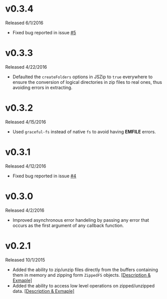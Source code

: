# v0.3.4
Released 6/1/2016
* Fixed bug reported in issue [#5](https://github.com/Mostafa-Samir/zip-local/issues/5)

# v0.3.3
Released 4/22/2016
* Defaulted the `createFolders` options in JSZip to `true` everywhere to ensure the conversion of logical directories in zip files to real ones, thus avoiding errors in extracting.

# v0.3.2
Released 4/15/2016
* Used `graceful-fs` instead of native `fs` to avoid having **EMFILE** errors.

# v0.3.1
Released 4/12/2016
* Fixed bug reported in issue [#4](https://github.com/Mostafa-Samir/zip-local/issues/4)

# v0.3.0
Released 4/2/2016
* Improved asynchronous error handeling by passing any error that occurs as the first argument of any callback function.

# v0.2.1
Released 10/1/2015

* Added the ability to zip/unzip files directly from the buffers containing them in memory and zipping form <code>ZippedFS</code> objects. [[Description & Exmaple]](https://github.com/Mostafa-Samir/zip-local#zippingunzipping-directly-from-memory)
* Added the ability to access low level operations on zipped/unzipped data. [[Description & Exmaple]](https://github.com/Mostafa-Samir/zip-local#low-level-operations)
